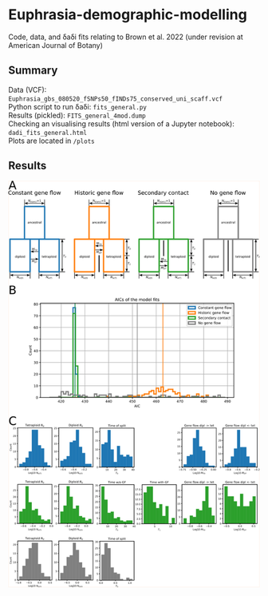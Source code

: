 # Euphrasia-demographic-modelling
Code, data, and δaδi fits relating to Brown et al. 2022 (under revision at American Journal of Botany)

## Summary
Data (VCF): `Euphrasia_gbs_080520_fSNPs50_fINDs75_conserved_uni_scaff.vcf`  
Python script to run δaδi: `fits_general.py`  
Results (pickled): `FITS_general_4mod.dump`  
Checking an visualising results (html version of a Jupyter notebook): `dadi_fits_general.html`  
Plots are located in `/plots`  

## Results
![Fig](plots/dadi_fits.png)
